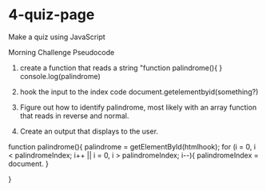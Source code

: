 # 4-quiz-page
Make a quiz using JavaScript


Morning Challenge Pseudocode

1. create a function that reads a string "function palindrome(){    }
    console.log(palindrome)
2. hook the input to the index code document.getelementbyid(something?)

3. Figure out how to identify palindrome, most likely with an array function that reads in reverse and normal.

4. Create an output that displays to the user.

function palindrome(){
    palindrome = getElementById(htmlhook);
    for (i = 0, i < palindromeIndex; i++ || i = 0, i > palindromeIndex; i--){
        palindromeIndex = document.
    }


}